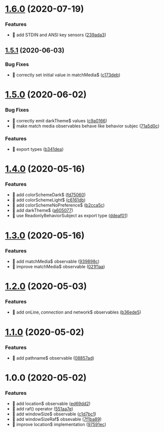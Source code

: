 # [1.6.0](https://github.com/streamich/rx-use/compare/v1.5.1...v1.6.0) (2020-07-19)


### Features

* 🎸 add STDIN and ANSI key sensors ([239ada3](https://github.com/streamich/rx-use/commit/239ada3c3dafe21168c38e49f4a524377669bd28))

## [1.5.1](https://github.com/streamich/rx-use/compare/v1.5.0...v1.5.1) (2020-06-03)


### Bug Fixes

* 🐛 correctly set initial value in matchMedia$ ([c173deb](https://github.com/streamich/rx-use/commit/c173debd68f011fb2d61f11ac93e146a5a0a70a2))

# [1.5.0](https://github.com/streamich/rx-use/compare/v1.4.0...v1.5.0) (2020-06-02)


### Bug Fixes

* 🐛 correctly emit darkTheme$ values ([c9a0166](https://github.com/streamich/rx-use/commit/c9a0166e304dc2b3bb5226a2c05df47843a08f45))
* 🐛 make match media observables behave like behavior subjec ([71a5d0c](https://github.com/streamich/rx-use/commit/71a5d0c0bad822409df4965507606e5819b6e28b))


### Features

* 🎸 export types ([b341dea](https://github.com/streamich/rx-use/commit/b341dea213050857b9e482b182f6e8e258ae4be3))

# [1.4.0](https://github.com/streamich/rx-use/compare/v1.3.0...v1.4.0) (2020-05-16)


### Features

* 🎸 add colorSchemeDark$ ([fd75060](https://github.com/streamich/rx-use/commit/fd7506014e1ba4d15317135ef0cce1ad726c759d))
* 🎸 add colorSchemeLight$ ([c6161db](https://github.com/streamich/rx-use/commit/c6161dbe2d5c75ecc12347b1db55788c453fe3fe))
* 🎸 add colorSchemeNoPreference$ ([b2cca5c](https://github.com/streamich/rx-use/commit/b2cca5c1dd2bd8aef8f63e06ce750d241f497c57))
* 🎸 add darkTheme$ ([a605077](https://github.com/streamich/rx-use/commit/a605077316f7e04974b4376b34682d64728fb6e9))
* 🎸 use ReadonlyBehaviorSubject as export type ([ddeaf01](https://github.com/streamich/rx-use/commit/ddeaf0127d61ca076edb40c5159d7d88cb1737dd))

# [1.3.0](https://github.com/streamich/rx-use/compare/v1.2.0...v1.3.0) (2020-05-16)


### Features

* 🎸 add matchMedia$ observable ([939898c](https://github.com/streamich/rx-use/commit/939898c6c5da3cef3675f89901491e37dbaa664b))
* 🎸 improve matchMedia$ observable ([021f1aa](https://github.com/streamich/rx-use/commit/021f1aa3a0c6e471a7966607a86439a306995524))

# [1.2.0](https://github.com/streamich/rx-use/compare/v1.1.0...v1.2.0) (2020-05-03)


### Features

* 🎸 add onLine$, connection$ and network$ observables ([b36ede5](https://github.com/streamich/rx-use/commit/b36ede5696b3badf740a61efc36c411065ef5822))

# [1.1.0](https://github.com/streamich/rx-use/compare/v1.0.0...v1.1.0) (2020-05-02)


### Features

* 🎸 add pathname$ observable ([08857ad](https://github.com/streamich/rx-use/commit/08857adff273bb5441a3ec47a60ca20d047fc8ba))

# 1.0.0 (2020-05-02)


### Features

* 🎸 add location$ observable ([ed69dd2](https://github.com/streamich/rx-use/commit/ed69dd23941c6df1a5b46860bca38ea243dfca29))
* 🎸 add raf() operator ([551aa7e](https://github.com/streamich/rx-use/commit/551aa7ee7391485621c79d7e5acca8bbba762832))
* 🎸 add windowSize$ observable ([c1d7bc1](https://github.com/streamich/rx-use/commit/c1d7bc176a89326073dfc0a8ec69862f06753a05))
* 🎸 add windowSizeRaf$ obsevable ([7f1ba89](https://github.com/streamich/rx-use/commit/7f1ba894ca461474c63481d09bb06f2b2b91bab4))
* 🎸 improve location$ implementation ([97591ec](https://github.com/streamich/rx-use/commit/97591ec61bed886c6076ff8b63e5283d91261dbe))
